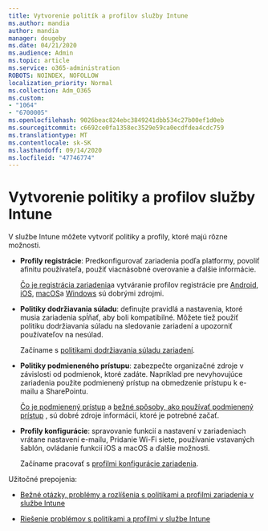 ```yaml
---
title: Vytvorenie politík a profilov služby Intune
ms.author: mandia
author: mandia
manager: dougeby
ms.date: 04/21/2020
ms.audience: Admin
ms.topic: article
ms.service: o365-administration
ROBOTS: NOINDEX, NOFOLLOW
localization_priority: Normal
ms.collection: Adm_O365
ms.custom:
- "1064"
- "6700005"
ms.openlocfilehash: 9026beac824ebc3849241dbb534c27b00ef1d0eb
ms.sourcegitcommit: c6692ce0fa1358ec3529e59ca0ecdfdea4cdc759
ms.translationtype: MT
ms.contentlocale: sk-SK
ms.lasthandoff: 09/14/2020
ms.locfileid: "47746774"
---
```

# <a name="creating-intune-policy-and-profiles"></a>Vytvorenie politiky a profilov služby Intune

V službe Intune môžete vytvoriť politiky a profily, ktoré majú rôzne možnosti.

- **Profily registrácie**: Predkonfigurovať zariadenia podľa platformy, povoliť afinitu používateľa, použiť viacnásobné overovanie a ďalšie informácie.

  [Čo je registrácia zariadenia](https://docs.microsoft.com/intune/device-enrollment)a vytváranie profilov registrácie pre [Android](https://docs.microsoft.com/intune/android-enroll), [iOS](https://docs.microsoft.com/intune/ios-enroll), [macOS](https://docs.microsoft.com/intune/macos-enroll)a [Windows](https://docs.microsoft.com/intune/windows-enrollment-methods) sú dobrými zdrojmi.

- **Politiky dodržiavania súladu**: definujte pravidlá a nastavenia, ktoré musia zariadenia spĺňať, aby boli kompatibilné. Môžete tiež použiť politiku dodržiavania súladu na sledovanie zariadení a upozorniť používateľov na nesúlad.

  Začíname s [politikami dodržiavania súladu zariadení](https://docs.microsoft.com/intune/device-compliance-get-started).
- **Politiky podmieneného prístupu**: zabezpečte organizačné zdroje v závislosti od podmienok, ktoré zadáte. Napríklad pre nevyhovujúce zariadenia použite podmienený prístup na obmedzenie prístupu k e-mailu a SharePointu.

  [Čo je podmienený prístup](https://docs.microsoft.com/intune/conditional-access) a [bežné spôsoby, ako používať podmienený prístup](https://docs.microsoft.com/intune/conditional-access-intune-common-ways-use) , sú dobré zdroje informácií, ktoré je potrebné začať.

- **Profily konfigurácie**: spravovanie funkcií a nastavení v zariadeniach vrátane nastavení e-mailu, Pridanie Wi-Fi siete, používanie vstavaných šablón, ovládanie funkcií iOS a macOS a ďalšie možnosti.

  Začíname pracovať s [profilmi konfigurácie zariadenia](https://docs.microsoft.com/intune/device-profiles).

Užitočné prepojenia:

- [Bežné otázky, problémy a rozlíšenia s politikami a profilmi zariadenia v službe Intune](https://docs.microsoft.com/intune/device-profile-troubleshoot)

- [Riešenie problémov s politikami a profilmi v službe Intune](https://docs.microsoft.com/intune/troubleshoot-policies-in-microsoft-intune)
